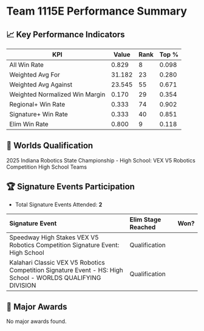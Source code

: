 # Team 1115E Performance Summary

## 📈 Key Performance Indicators
| KPI | Value | Rank | Top % |
| --- | ----- | ---- | ----- |
| All Win Rate | 0.829 | 8 | 0.098 |
| Weighted Avg For | 31.182 | 23 | 0.280 |
| Weighted Avg Against | 23.545 | 55 | 0.671 |
| Weighted Normalized Win Margin | 0.170 | 29 | 0.354 |
| Regional+ Win Rate | 0.333 | 74 | 0.902 |
| Signature+ Win Rate | 0.333 | 40 | 0.851 |
| Elim Win Rate | 0.800 | 9 | 0.118 |


## 🎯 Worlds Qualification
2025 Indiana Robotics State Championship - High School: VEX V5 Robotics Competition High School Teams

## 🏆 Signature Events Participation
- Total Signature Events Attended: **2**

| Signature Event | Elim Stage Reached | Won? |
|:----------------|:-------------------|:----|
| Speedway High Stakes VEX V5 Robotics Competition Signature Event: High School | Qualification |  |
| Kalahari Classic VEX V5 Robotics Competition Signature Event - HS: High School - WORLDS QUALIFYING DIVISION | Qualification |  |


## 🥇 Major Awards
No major awards found.
